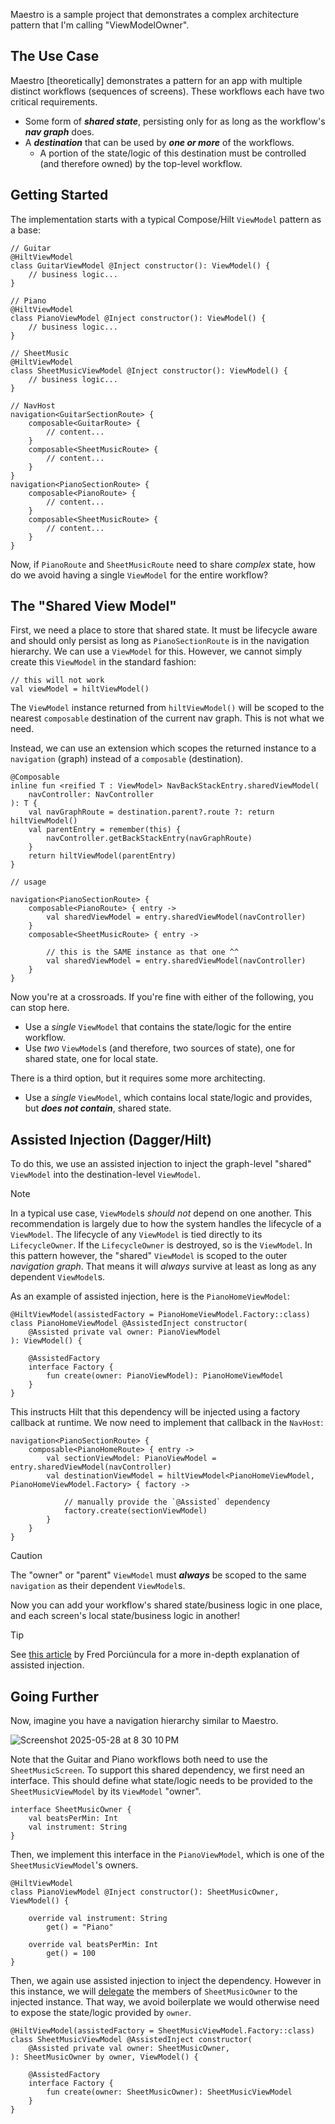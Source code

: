 Maestro is a sample project that demonstrates a complex architecture pattern that I'm calling "ViewModelOwner".

## The Use Case

Maestro [theoretically] demonstrates a pattern for an app with multiple distinct workflows (sequences of screens). These workflows each have two critical requirements.
- Some form of **_shared state_**, persisting only for as long as the workflow's **_nav graph_** does.
- A **_destination_** that can be used by **_one or more_** of the workflows.
  - A portion of the state/logic of this destination must be controlled (and therefore owned) by the top-level workflow.

## Getting Started

The implementation starts with a typical Compose/Hilt `ViewModel` pattern as a base:
```
// Guitar
@HiltViewModel
class GuitarViewModel @Inject constructor(): ViewModel() {
    // business logic...
}

// Piano
@HiltViewModel
class PianoViewModel @Inject constructor(): ViewModel() {
    // business logic...
}

// SheetMusic
@HiltViewModel
class SheetMusicViewModel @Inject constructor(): ViewModel() {
    // business logic...
}

// NavHost
navigation<GuitarSectionRoute> {
    composable<GuitarRoute> {
        // content...
    }
    composable<SheetMusicRoute> {
        // content...
    }
}
navigation<PianoSectionRoute> {
    composable<PianoRoute> {
        // content...
    }
    composable<SheetMusicRoute> {
        // content...
    }
}
```

Now, if `PianoRoute` and `SheetMusicRoute` need to share _complex_ state, how do we avoid having a single `ViewModel` for the entire workflow?

## The "Shared View Model"

First, we need a place to store that shared state. It must be lifecycle aware and should only persist as long as `PianoSectionRoute` is in the navigation hierarchy. We can use a `ViewModel` for this. However, we cannot simply create this `ViewModel` in the standard fashion:
```
// this will not work
val viewModel = hiltViewModel()
```

The `ViewModel` instance returned from `hiltViewModel()` will be scoped to the nearest `composable` destination of the current nav graph. This is not what we need.

Instead, we can use an extension which scopes the returned instance to a `navigation` (graph) instead of a `composable` (destination).
```
@Composable
inline fun <reified T : ViewModel> NavBackStackEntry.sharedViewModel(
    navController: NavController
): T {
    val navGraphRoute = destination.parent?.route ?: return hiltViewModel()
    val parentEntry = remember(this) {
        navController.getBackStackEntry(navGraphRoute)
    }
    return hiltViewModel(parentEntry)
}

// usage

navigation<PianoSectionRoute> {
    composable<PianoRoute> { entry ->
        val sharedViewModel = entry.sharedViewModel(navController)
    }
    composable<SheetMusicRoute> { entry ->

        // this is the SAME instance as that one ^^
        val sharedViewModel = entry.sharedViewModel(navController)
    }
}
```

Now you're at a crossroads. If you're fine with either of the following, you can stop here.
- Use a _single_ `ViewModel` that contains the state/logic for the entire workflow.
- Use _two_ `ViewModel`s (and therefore, two sources of state), one for shared state, one for local state.

There is a third option, but it requires some more architecting.
- Use a _single_ `ViewModel`, which contains local state/logic and provides, but **_does not contain_**, shared state.

## Assisted Injection (Dagger/Hilt)

To do this, we use an assisted injection to inject the graph-level "shared" `ViewModel` into the destination-level `ViewModel`.

> [!NOTE]
> In a typical use case, `ViewModel`s _should not_ depend on one another. This recommendation is largely due to how the system handles the lifecycle of a `ViewModel`. The lifecycle of any `ViewModel` is tied directly to its `LifecycleOwner`. If the `LifecycleOwner` is destroyed, so is the `ViewModel`. In this pattern however, the "shared" `ViewModel` is scoped to the outer _navigation graph_. That means it will _always_ survive at least as long as any dependent `ViewModel`s.

As an example of assisted injection, here is the `PianoHomeViewModel`:
```
@HiltViewModel(assistedFactory = PianoHomeViewModel.Factory::class)
class PianoHomeViewModel @AssistedInject constructor(
    @Assisted private val owner: PianoViewModel
): ViewModel() {

    @AssistedFactory
    interface Factory {
        fun create(owner: PianoViewModel): PianoHomeViewModel
    }
}
```

This instructs Hilt that this dependency will be injected using a factory callback at runtime. We now need to implement that callback in the `NavHost`:
```
navigation<PianoSectionRoute> {
    composable<PianoHomeRoute> { entry ->
        val sectionViewModel: PianoViewModel = entry.sharedViewModel(navController)
        val destinationViewModel = hiltViewModel<PianoHomeViewModel, PianoHomeViewModel.Factory> { factory ->
    
            // manually provide the `@Assisted` dependency
            factory.create(sectionViewModel)
        }
    }
}
```
> [!CAUTION]
> The "owner" or "parent" `ViewModel` must **_always_** be scoped to the same `navigation` as their dependent `ViewModel`s. 

Now you can add your workflow's shared state/business logic in one place, and each screen's local state/business logic in another!

> [!TIP]
> See [this article](https://proandroiddev.com/hilt-viewmodels-assisted-injection-aca2d6ee581d) by Fred Porciúncula for a more in-depth explanation of assisted injection.

## Going Further

Now, imagine you have a navigation hierarchy similar to Maestro.

![Screenshot 2025-05-28 at 8 30 10 PM](https://github.com/user-attachments/assets/246ee78a-e675-44ca-96b7-592e76863d09)

Note that the Guitar and Piano workflows both need to use the `SheetMusicScreen`. To support this shared dependency, we first need an interface. This should define what state/logic needs to be provided to the `SheetMusicViewModel` by its `ViewModel` "owner".
```
interface SheetMusicOwner {
    val beatsPerMin: Int
    val instrument: String
}
```

Then, we implement this interface in the `PianoViewModel`, which is one of the `SheetMusicViewModel`'s owners.
```
@HiltViewModel
class PianoViewModel @Inject constructor(): SheetMusicOwner, ViewModel() {

    override val instrument: String
        get() = "Piano"

    override val beatsPerMin: Int
        get() = 100
}
```

Then, we again use assisted injection to inject the dependency. However in this instance, we will [delegate](https://kotlinlang.org/docs/delegation.html) the members of `SheetMusicOwner` to the injected instance. That way, we avoid boilerplate we would otherwise need to expose the state/logic provided by `owner`.
```
@HiltViewModel(assistedFactory = SheetMusicViewModel.Factory::class)
class SheetMusicViewModel @AssistedInject constructor(
    @Assisted private val owner: SheetMusicOwner,
): SheetMusicOwner by owner, ViewModel() {

    @AssistedFactory
    interface Factory {
        fun create(owner: SheetMusicOwner): SheetMusicViewModel
    }
}
```
